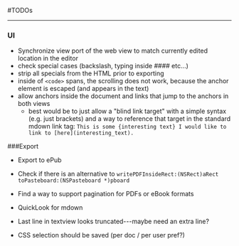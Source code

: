 #TODOs

---

### UI
* Synchronize view port of the web view to match currently edited location in the editor
* check special cases (backslash, typing inside #### etc…)
* strip all specials from the HTML prior to exporting
* inside of `<code>` spans, the scrolling does not work, because the anchor element is escaped (and appears in the text) 
* allow anchors inside the document and links that jump to the anchors in both views
	* best would be to just allow a "blind link target" with a simple syntax (e.g. just brackets) and a way to reference that target in the standard mdown link tag:
	`This is some {interesting text} I would like to link to [here](interesting_text).`


###Export

* Export to ePub

* Check if there is an alternative to `writePDFInsideRect:(NSRect)aRect toPasteboard:(NSPasteboard *)pboard`

* Find a way to support pagination for PDFs or eBook formats


* QuickLook for mdown
* Last line in textview looks truncated---maybe need an extra line?

* CSS selection should be saved (per doc / per user pref?)
